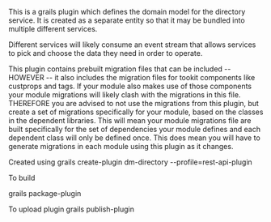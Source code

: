 

This is a grails plugin which defines the domain model for the directory service. It is created as a separate entity
so that it may be bundled into multiple different services.

Different services will likely consume an event stream that allows services to pick and choose the data they need in
order to operate.

This plugin contains prebuilt migration files that can be included -- HOWEVER -- it also includes the migration files for
tookit components like custprops and tags. If your module also makes use of those components your module migrations will
likely clash with the migrations in this file.  THEREFORE you are advised to not use the migrations from this plugin,
but create a set of migrations specifically for your module, based on the classes in the dependent libraries. This will
mean your module migrations file are built specifically for the set of dependencies your module defines and each dependent
class will only be defined once. This does mean you will have to generate migrations in each module using this plugin
as it changes.


Created using
grails create-plugin dm-directory --profile=rest-api-plugin


To build

grails package-plugin

To upload plugin
grails publish-plugin
